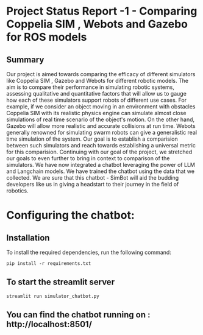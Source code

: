# Project Status Report -1 - Comparing Coppelia SIM , Webots and Gazebo for ROS models

## Summary 


Our project is aimed towards comparing the efficacy of different simulators like Coppelia SIM , Gazebo and Webots for different robotic models. The aim is to compare their performance in simulating robotic systems, assessing qualitative and quantitative factors that will allow us to gauge how each of these simulators support robots of different use cases. For example, if we consider an object moving in an environment with obstacles Coppelia SIM with its realistic physics engine can simulate almost close simulations of real time scenario of the object's motion. On the other hand, Gazebo will allow more realistic and accurate collisions at run time. Webots generally renowned for simulating swarm robots can give a generalistic real time simulation of the system. Our goal is to establish a comparision between such simulators and reach towards establishing a universal metric for this comparision. Continuing with our goal of the project, we stretched our goals to even further to bring in context to comparison of the simulators. We have now integrated a chatbot leveraging the power of LLM and Langchain models. We have trained the chatbot using the data that we collected. We are sure that this chatbot - SimBot will aid the budding developers like us in giving a headstart to their journey in the field of robotics.


# Configuring the chatbot: 


## Installation

To install the required dependencies, run the following command:


``` pip install -r requirements.txt ```

## To start the streamlit server

``` streamlit run simulator_chatbot.py ```


## You can find the chatbot running on : http://localhost:8501/








